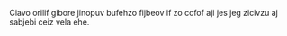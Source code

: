 Ciavo orilif gibore jinopuv bufehzo fijbeov if zo cofof aji jes jeg zicivzu aj sabjebi ceiz vela ehe.